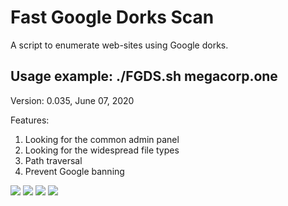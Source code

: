 Fast Google Dorks Scan
======================

A script to enumerate web-sites using Google dorks. 


Usage example: ./FGDS.sh megacorp.one
-------------------------------------

Version: 0.035, June 07, 2020

Features:
1. Looking for the common admin panel 
2. Looking for the widespread file types
3. Path traversal
4. Prevent Google banning

![](https://raw.githubusercontent.com/IvanGlinkin/Fast-Google-Dorks-Scan/master/img/1.png)
![](https://raw.githubusercontent.com/IvanGlinkin/Fast-Google-Dorks-Scan/master/img/2.png)
![](https://raw.githubusercontent.com/IvanGlinkin/Fast-Google-Dorks-Scan/master/img/3.png)
![](https://raw.githubusercontent.com/IvanGlinkin/Fast-Google-Dorks-Scan/master/img/4.png)
